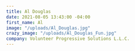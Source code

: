 ```yaml
---
title: Al Douglas
date: 2021-08-05 13:43:00 -04:00
first_name: Al
image: "/uploads/Al_Douglas.jpg"
crazy_image: "/uploads/Al_Douglas_Fun.jpg"
company: Volunteer Progressive Solutions L.L.C.
---
```


